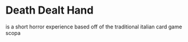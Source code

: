 <h1>Death Dealt Hand</h1>
<p>is a short horror experience based off of the traditional italian card game scopa</p>
